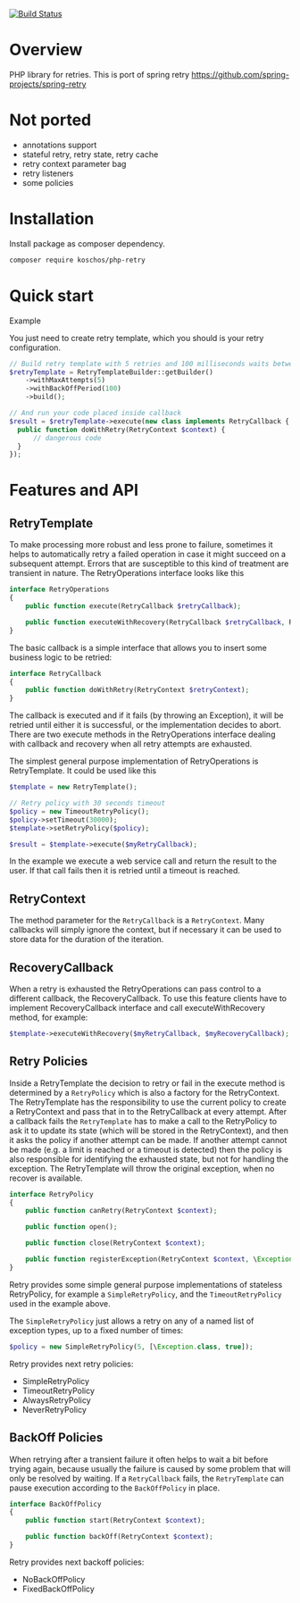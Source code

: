 [![Build Status](https://travis-ci.com/koschos/php-retry.svg?branch=master)](https://travis-ci.com/koschos/php-retry)

# Overview

PHP library for retries.
This is port of spring retry https://github.com/spring-projects/spring-retry

# Not ported

* annotations support
* stateful retry, retry state, retry cache
* retry context parameter bag
* retry listeners
* some policies

# Installation

Install package as composer dependency.

```bash
composer require koschos/php-retry
```

# Quick start

Example


You just need to create retry template, which you should is your retry configuration.
```php
// Build retry template with 5 retries and 100 milliseconds waits between them
$retryTemplate = RetryTemplateBuilder::getBuilder()
    ->withMaxAttempts(5)
    ->withBackOffPeriod(100)
    ->build();

// And run your code placed inside callback
$result = $retryTemplate->execute(new class implements RetryCallback {
  public function doWithRetry(RetryContext $context) {
      // dangerous code
  }
});
```
# Features and API

## RetryTemplate

To make processing more robust and less prone to failure, sometimes it helps to automatically retry a failed operation in case it might succeed on a subsequent attempt. 
Errors that are susceptible to this kind of treatment are transient in nature. 
The RetryOperations interface looks like this

```php
interface RetryOperations
{
    public function execute(RetryCallback $retryCallback);

    public function executeWithRecovery(RetryCallback $retryCallback, RecoveryCallback $recoveryCallback);
}
```

The basic callback is a simple interface that allows you to insert some business logic to be retried:

```php
interface RetryCallback
{
    public function doWithRetry(RetryContext $retryContext);
}
```

The callback is executed and if it fails (by throwing an Exception), it will be retried until either it is successful, or the implementation decides to abort. 
There are two execute methods in the RetryOperations interface dealing with callback and recovery when all retry attempts are exhausted.

The simplest general purpose implementation of RetryOperations is RetryTemplate. It could be used like this

```php
$template = new RetryTemplate();

// Retry policy with 30 seconds timeout
$policy = new TimeoutRetryPolicy();
$policy->setTimeout(30000);
$template->setRetryPolicy($policy);

$result = $template->execute($myRetryCallback);
```

In the example we execute a web service call and return the result to the user. If that call fails then it is retried until a timeout is reached.

## RetryContext

The method parameter for the <code>RetryCallback</code> is a <code>RetryContext</code>. Many callbacks will simply ignore the context, but if necessary it can be used to store data for the duration of the iteration.

## RecoveryCallback

When a retry is exhausted the RetryOperations can pass control to a different callback, the RecoveryCallback. 
To use this feature clients have to implement RecoveryCallback interface and call executeWithRecovery method, for example:

```php
$template->executeWithRecovery($myRetryCallback, $myRecoveryCallback);
```

## Retry Policies

Inside a RetryTemplate the decision to retry or fail in the execute method is determined by a <code>RetryPolicy</code> which is also a factory for the RetryContext. 
The RetryTemplate has the responsibility to use the current policy to create a RetryContext and pass that in to the RetryCallback at every attempt. 
After a callback fails the <code>RetryTemplate</code> has to make a call to the RetryPolicy to ask it to update its state (which will be stored in the RetryContext), and then it asks the policy if another attempt can be made. 
If another attempt cannot be made (e.g. a limit is reached or a timeout is detected) then the policy is also responsible for identifying the exhausted state, but not for handling the exception. 
The RetryTemplate will throw the original exception, when no recover is available.

```php
interface RetryPolicy
{
    public function canRetry(RetryContext $context);

    public function open();

    public function close(RetryContext $context);

    public function registerException(RetryContext $context, \Exception $exception);
}
```

Retry provides some simple general purpose implementations of stateless RetryPolicy, for example a <code>SimpleRetryPolicy</code>, and the <code>TimeoutRetryPolicy</code> used in the example above.

The <code>SimpleRetryPolicy</code> just allows a retry on any of a named list of exception types, up to a fixed number of times:

```php
$policy = new SimpleRetryPolicy(5, [\Exception.class, true]);
```

Retry provides next retry policies:
* SimpleRetryPolicy
* TimeoutRetryPolicy
* AlwaysRetryPolicy
* NeverRetryPolicy

## BackOff Policies

When retrying after a transient failure it often helps to wait a bit before trying again, because usually the failure is caused by some problem that will only be resolved by waiting. 
If a <code>RetryCallback</code> fails, the <code>RetryTemplate</code> can pause execution according to the <code>BackOffPolicy</code> in place.

```php
interface BackOffPolicy
{
    public function start(RetryContext $context);

    public function backOff(RetryContext $context);
}
```

Retry provides next backoff policies:
* NoBackOffPolicy
* FixedBackOffPolicy
